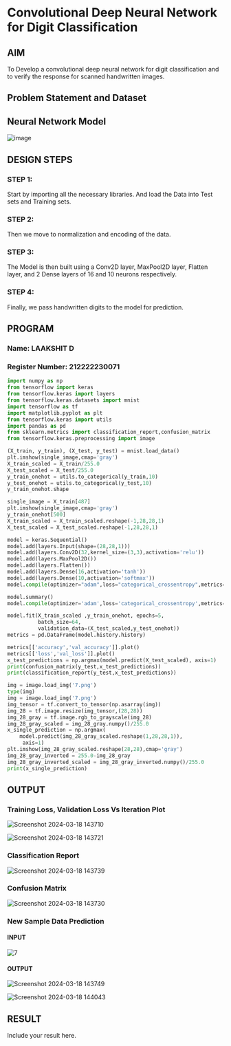 # Convolutional Deep Neural Network for Digit Classification

## AIM

To Develop a convolutional deep neural network for digit classification and to verify the response for scanned handwritten images.

## Problem Statement and Dataset

## Neural Network Model

![image](https://github.com/aldrinlijo04/mnist-classification/assets/118544279/eef099d4-ccf0-4148-8d61-3cbe8c06ac37)

## DESIGN STEPS

### STEP 1:
Start by importing all the necessary libraries. And load the Data into Test sets and Training sets.

### STEP 2:
Then we move to normalization and encoding of the data.

### STEP 3:
The Model is then built using a Conv2D layer, MaxPool2D layer, Flatten layer, and 2 Dense layers of 16 and 10 neurons respectively.

### STEP 4:
Finally, we pass handwritten digits to the model for prediction.

## PROGRAM

### Name: LAAKSHIT D
### Register Number: 212222230071
```python
import numpy as np
from tensorflow import keras
from tensorflow.keras import layers
from tensorflow.keras.datasets import mnist
import tensorflow as tf
import matplotlib.pyplot as plt
from tensorflow.keras import utils
import pandas as pd
from sklearn.metrics import classification_report,confusion_matrix
from tensorflow.keras.preprocessing import image
```
```python
(X_train, y_train), (X_test, y_test) = mnist.load_data()
plt.imshow(single_image,cmap='gray')
X_train_scaled = X_train/255.0
X_test_scaled = X_test/255.0
y_train_onehot = utils.to_categorical(y_train,10)
y_test_onehot = utils.to_categorical(y_test,10)
y_train_onehot.shape
```
```python
single_image = X_train[487]
plt.imshow(single_image,cmap='gray')
y_train_onehot[500]
X_train_scaled = X_train_scaled.reshape(-1,28,28,1)
X_test_scaled = X_test_scaled.reshape(-1,28,28,1)
```
```python
model = keras.Sequential()
model.add(layers.Input(shape=(28,28,1)))
model.add(layers.Conv2D(32,kernel_size=(3,3),activation='relu'))
model.add(layers.MaxPool2D())
model.add(layers.Flatten())
model.add(layers.Dense(16,activation='tanh'))
model.add(layers.Dense(10,activation='softmax'))
model.compile(optimizer="adam",loss="categorical_crossentropy",metrics="accuracy")
```
```python
model.summary()
model.compile(optimizer='adam',loss='categorical_crossentropy',metrics=['accuracy'])

model.fit(X_train_scaled ,y_train_onehot, epochs=5,
          batch_size=64,
          validation_data=(X_test_scaled,y_test_onehot))
metrics = pd.DataFrame(model.history.history)
```
```python
metrics[['accuracy','val_accuracy']].plot()
metrics[['loss','val_loss']].plot()
x_test_predictions = np.argmax(model.predict(X_test_scaled), axis=1)
print(confusion_matrix(y_test,x_test_predictions))
print(classification_report(y_test,x_test_predictions))
```
```python
img = image.load_img('7.png')
type(img)
img = image.load_img('7.png')
img_tensor = tf.convert_to_tensor(np.asarray(img))
img_28 = tf.image.resize(img_tensor,(28,28))
img_28_gray = tf.image.rgb_to_grayscale(img_28)
img_28_gray_scaled = img_28_gray.numpy()/255.0
x_single_prediction = np.argmax(
    model.predict(img_28_gray_scaled.reshape(1,28,28,1)),
     axis=1)
plt.imshow(img_28_gray_scaled.reshape(28,28),cmap='gray')
img_28_gray_inverted = 255.0-img_28_gray
img_28_gray_inverted_scaled = img_28_gray_inverted.numpy()/255.0
print(x_single_prediction)
````
## OUTPUT

### Training Loss, Validation Loss Vs Iteration Plot

![Screenshot 2024-03-18 143710](https://github.com/laakshit-D/mnist-classification/assets/119559976/0e731f2d-7cf6-4c03-a03b-8420e37a6115)

![Screenshot 2024-03-18 143721](https://github.com/laakshit-D/mnist-classification/assets/119559976/eae63d6c-a4ba-43ba-891c-06fd4b9f71de)

### Classification Report

![Screenshot 2024-03-18 143739](https://github.com/laakshit-D/mnist-classification/assets/119559976/9ab3095f-5583-404f-aaf2-3bd36c3c9b1d)

### Confusion Matrix

![Screenshot 2024-03-18 143730](https://github.com/laakshit-D/mnist-classification/assets/119559976/e3eb21a6-d54d-4d40-ae51-f957edd41c10)

### New Sample Data Prediction
#### INPUT

![7](https://github.com/laakshit-D/mnist-classification/assets/119559976/1ae2679a-c464-44f3-a98f-c20ded85908a)

#### OUTPUT

![Screenshot 2024-03-18 143749](https://github.com/laakshit-D/mnist-classification/assets/119559976/7f35ea55-24c8-45d0-94ca-ead183bb86ae)

![Screenshot 2024-03-18 144043](https://github.com/laakshit-D/mnist-classification/assets/119559976/a0c00fe3-a58d-4599-b7d6-925a42da4433)

## RESULT
Include your result here.
